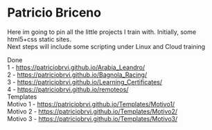 # Patricio Briceno
Here im going to pin all the little projects I train with. Initially, some html5+css static sites.</br>
Next steps will include some scripting under Linux and Cloud training </br>

Done </br>
1 - https://patriciobrvi.github.io/Arabia_Leandro/ </br>
2 - https://patriciobrvi.github.io/Bagnola_Racing/ </br>
3 - https://patriciobrvi.github.io/Learning_Certificates/ </br>
4 - https://patriciobrvi.github.io/remoteos/
</br>
Templates </br>
Motivo 1 - https://patriciobrvi.github.io/Templates/Motivo1/ </br>
Motivo 2 - https://patriciobrvi.github.io/Templates/Motivo2/ </br>
Motivo 3 - https://patriciobrvi.github.io/Templates/Motivo3/ </br>



